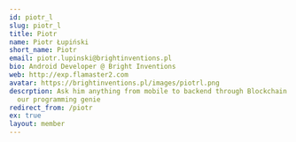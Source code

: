 ```yaml
---
id: piotr_l
slug: piotr_l
title: Piotr
name: Piotr Łupiński
short_name: Piotr
email: piotr.lupinski@brightinventions.pl
bio: Android Developer @ Bright Inventions
web: http://exp.flamaster2.com
avatar: https://brightinventions.pl/images/piotrl.png
descrption: Ask him anything from mobile to backend through Blockchain and Big Data, he is
  our programming genie
redirect_from: /piotr
ex: true
layout: member
---
```


